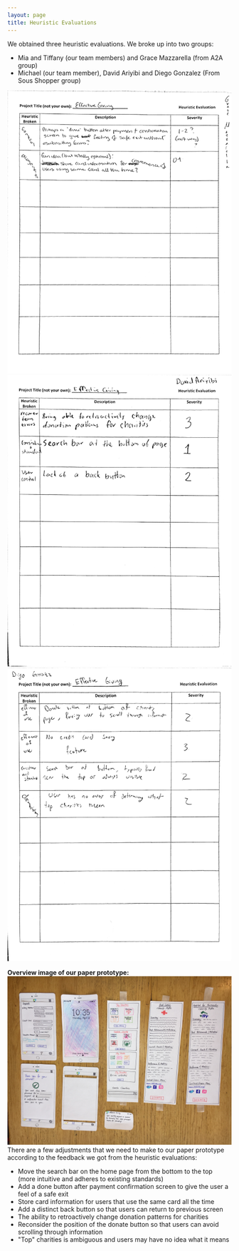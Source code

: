 ```yaml
---
layout: page
title: Heuristic Evaluations
---
```

We obtained three heuristic evaluations. We broke up into two groups:
- Mia and Tiffany (our team members) and Grace Mazzarella (from A2A group)
- Michael (our team member), David Ariyibi and Diego Gonzalez (From Sous Shopper group)

![Heuristic Evaluation 1](/img/heureval1.JPG)
![Heuristic Evaluation 2](/img/heureval2.JPG)
![Heuristic Evaluation 3](/img/heureval3.JPG)

**Overview image of our paper prototype:**
![Paper prototype](/img/ppoverview.JPG)
There are a few adjustments that we need to make to our paper prototype according to the feedback we got from the heuristic evaluations:
- Move the search bar on the home page from the bottom to the top (more intuitive and adheres to existing standards)
- Add a done button after payment confirmation screen to give the user a feel of a safe exit
- Store card information for users that use the same card all the time
- Add a distinct back button so that users can return to previous screen 
- The ability to retroactively change donation patterns for charities
- Reconsider the position of the donate button so that users can avoid scrolling through information
- "Top" charities is ambiguous and users may have no idea what it means



